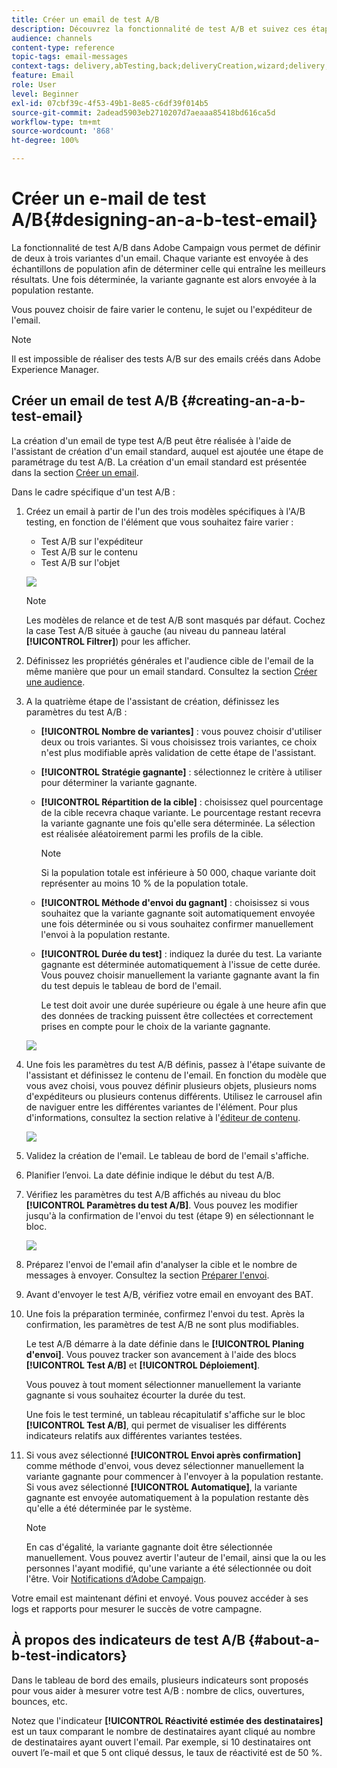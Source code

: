 ```yaml
---
title: Créer un email de test A/B
description: Découvrez la fonctionnalité de test A/B et suivez ces étapes pour créer un email depuis un modèle de test A/B dans Adobe Campaign.
audience: channels
content-type: reference
topic-tags: email-messages
context-tags: delivery,abTesting,back;deliveryCreation,wizard;delivery,main
feature: Email
role: User
level: Beginner
exl-id: 07cbf39c-4f53-49b1-8e85-c6df39f014b5
source-git-commit: 2adead5903eb2710207d7aeaaa85418bd616ca5d
workflow-type: tm+mt
source-wordcount: '868'
ht-degree: 100%

---
```


# Créer un e-mail de test A/B{#designing-an-a-b-test-email}

La fonctionnalité de test A/B dans Adobe Campaign vous permet de définir de deux à trois variantes d&#39;un email. Chaque variante est envoyée à des échantillons de population afin de déterminer celle qui entraîne les meilleurs résultats. Une fois déterminée, la variante gagnante est alors envoyée à la population restante.

Vous pouvez choisir de faire varier le contenu, le sujet ou l&#39;expéditeur de l&#39;email.

>[!NOTE]
>
>Il est impossible de réaliser des tests A/B sur des emails créés dans Adobe Experience Manager.

## Créer un email de test A/B       {#creating-an-a-b-test-email}

La création d&#39;un email de type test A/B peut être réalisée à l&#39;aide de l&#39;assistant de création d&#39;un email standard, auquel est ajoutée une étape de paramétrage du test A/B. La création d&#39;un email standard est présentée dans la section [Créer un email](../../channels/using/creating-an-email.md).

Dans le cadre spécifique d&#39;un test A/B :

1. Créez un email à partir de l&#39;un des trois modèles spécifiques à l&#39;A/B testing, en fonction de l&#39;élément que vous souhaitez faire varier :

   * Test A/B sur l&#39;expéditeur
   * Test A/B sur le contenu
   * Test A/B sur l&#39;objet

   ![](assets/create_ab_testing.png)

   >[!NOTE]
   >
   >Les modèles de relance et de test A/B sont masqués par défaut. Cochez la case Test A/B située à gauche (au niveau du panneau latéral **[!UICONTROL Filtrer]**) pour les afficher.

1. Définissez les propriétés générales et l&#39;audience cible de l&#39;email de la même manière que pour un email standard. Consultez la section [Créer une audience](../../audiences/using/creating-audiences.md).
1. A la quatrième étape de l&#39;assistant de création, définissez les paramètres du test A/B :

   * **[!UICONTROL Nombre de variantes]** : vous pouvez choisir d&#39;utiliser deux ou trois variantes. Si vous choisissez trois variantes, ce choix n&#39;est plus modifiable après validation de cette étape de l&#39;assistant.
   * **[!UICONTROL Stratégie gagnante]** : sélectionnez le critère à utiliser pour déterminer la variante gagnante.
   * **[!UICONTROL Répartition de la cible]** : choisissez quel pourcentage de la cible recevra chaque variante. Le pourcentage restant recevra la variante gagnante une fois qu&#39;elle sera déterminée. La sélection est réalisée aléatoirement parmi les profils de la cible.

     >[!NOTE]
     >
     >Si la population totale est inférieure à 50 000, chaque variante doit représenter au moins 10 % de la population totale.

   * **[!UICONTROL Méthode d&#39;envoi du gagnant]** : choisissez si vous souhaitez que la variante gagnante soit automatiquement envoyée une fois déterminée ou si vous souhaitez confirmer manuellement l&#39;envoi à la population restante.
   * **[!UICONTROL Durée du test]** : indiquez la durée du test. La variante gagnante est déterminée automatiquement à l&#39;issue de cette durée. Vous pouvez choisir manuellement la variante gagnante avant la fin du test depuis le tableau de bord de l&#39;email.

     Le test doit avoir une durée supérieure ou égale à une heure afin que des données de tracking puissent être collectées et correctement prises en compte pour le choix de la variante gagnante.

   ![](assets/ab_parameters.png)

1. Une fois les paramètres du test A/B définis, passez à l&#39;étape suivante de l&#39;assistant et définissez le contenu de l&#39;email. En fonction du modèle que vous avez choisi, vous pouvez définir plusieurs objets, plusieurs noms d&#39;expéditeurs ou plusieurs contenus différents. Utilisez le carrousel afin de naviguer entre les différentes variantes de l&#39;élément. Pour plus d&#39;informations, consultez la section relative à l&#39;[éditeur de contenu](../../designing/using/designing-content-in-adobe-campaign.md).

   ![](assets/create_ab_testing2.png)

1. Validez la création de l&#39;email. Le tableau de bord de l&#39;email s&#39;affiche.
1. Planifier l’envoi. La date définie indique le début du test A/B.
1. Vérifiez les paramètres du test A/B affichés au niveau du bloc **[!UICONTROL Paramètres du test A/B]**. Vous pouvez les modifier jusqu&#39;à la confirmation de l&#39;envoi du test (étape 9) en sélectionnant le bloc.

   ![](assets/create_ab_testing3.png)

1. Préparez l&#39;envoi de l&#39;email afin d&#39;analyser la cible et le nombre de messages à envoyer. Consultez la section [Préparer l&#39;envoi](../../sending/using/preparing-the-send.md).
1. Avant d&#39;envoyer le test A/B, vérifiez votre email en envoyant des BAT.
1. Une fois la préparation terminée, confirmez l&#39;envoi du test. Après la confirmation, les paramètres de test A/B ne sont plus modifiables.

   Le test A/B démarre à la date définie dans le **[!UICONTROL Planing d&#39;envoi]**. Vous pouvez tracker son avancement à l&#39;aide des blocs **[!UICONTROL Test A/B]** et **[!UICONTROL Déploiement]**.

   Vous pouvez à tout moment sélectionner manuellement la variante gagnante si vous souhaitez écourter la durée du test.

   Une fois le test terminé, un tableau récapitulatif s&#39;affiche sur le bloc **[!UICONTROL Test A/B]**, qui permet de visualiser les différents indicateurs relatifs aux différentes variantes testées.

1. Si vous avez sélectionné **[!UICONTROL Envoi après confirmation]** comme méthode d&#39;envoi, vous devez sélectionner manuellement la variante gagnante pour commencer à l&#39;envoyer à la population restante. Si vous avez sélectionné **[!UICONTROL Automatique]**, la variante gagnante est envoyée automatiquement à la population restante dès qu&#39;elle a été déterminée par le système.

   >[!NOTE]
   >
   >En cas d&#39;égalité, la variante gagnante doit être sélectionnée manuellement. Vous pouvez avertir l&#39;auteur de l&#39;email, ainsi que la ou les personnes l&#39;ayant modifié, qu&#39;une variante a été sélectionnée ou doit l&#39;être. Voir [Notifications d’Adobe Campaign](../../administration/using/sending-internal-notifications.md).

Votre email est maintenant défini et envoyé. Vous pouvez accéder à ses logs et rapports pour mesurer le succès de votre campagne.

## À propos des indicateurs de test A/B {#about-a-b-test-indicators}

Dans le tableau de bord des emails, plusieurs indicateurs sont proposés pour vous aider à mesurer votre test A/B : nombre de clics, ouvertures, bounces, etc.

Notez que l&#39;indicateur **[!UICONTROL Réactivité estimée des destinataires]** est un taux comparant le nombre de destinataires ayant cliqué au nombre de destinataires ayant ouvert l&#39;email. Par exemple, si 10 destinataires ont ouvert l’e-mail et que 5 ont cliqué dessus, le taux de réactivité est de 50 %.

